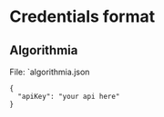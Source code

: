 # Credentials format

## Algorithmia

File: `algorithmia.json

```
{
  "apiKey": "your api here"
}
```
